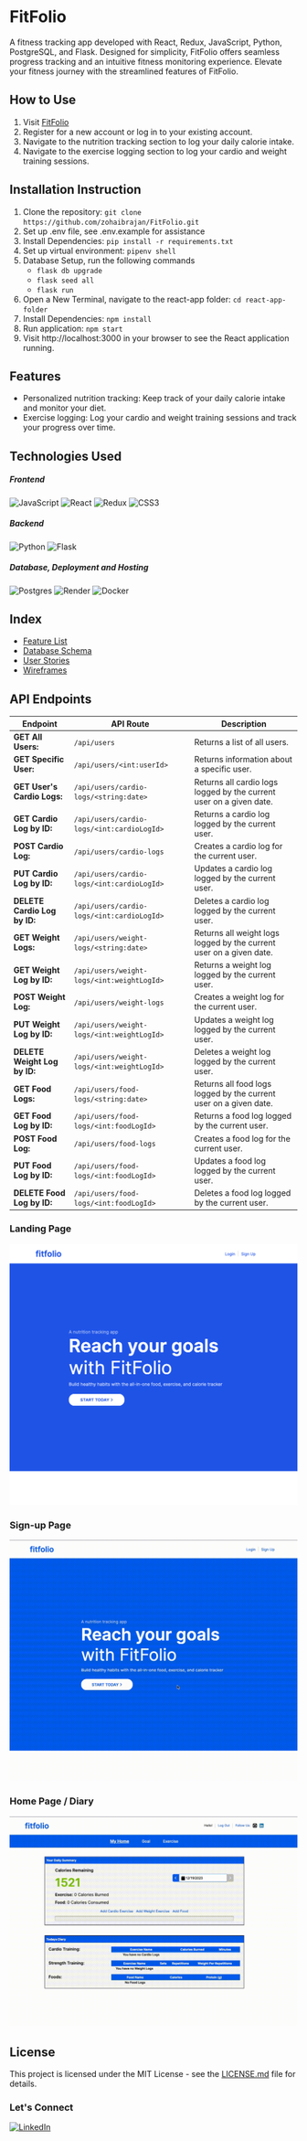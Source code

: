 # FitFolio

A fitness tracking app developed with React, Redux, JavaScript, Python, PostgreSQL, and Flask. Designed for simplicity, FitFolio offers seamless progress tracking and an intuitive fitness monitoring experience. Elevate your fitness journey with the streamlined features of FitFolio.

## How to Use

1. Visit [FitFolio](https://fitfolio-f7l3.onrender.com)
2. Register for a new account or log in to your existing account.
3. Navigate to the nutrition tracking section to log your daily calorie intake.
4. Navigate to the exercise logging section to log your cardio and weight training sessions.


## Installation Instruction
1. Clone the repository: `git clone https://github.com/zohaibrajan/FitFolio.git`
2. Set up .env file, see .env.example for assistance
3. Install Dependencies: `pip install -r requirements.txt`
4. Set up virtual environment: `pipenv shell`
5. Database Setup, run the following commands
    - `flask db upgrade`
    - `flask seed all`
    - `flask run`
6. Open a New Terminal, navigate to the react-app folder: `cd react-app-folder`
7. Install Dependencies: `npm install`
8. Run application: `npm start`
9. Visit http://localhost:3000 in your browser to see the React application running.


## Features

* Personalized nutrition tracking: Keep track of your daily calorie intake and monitor your diet.
* Exercise logging: Log your cardio and weight training sessions and track your progress over time.


## Technologies Used
##### Frontend
![JavaScript](https://img.shields.io/badge/javascript-%23323330.svg?style=for-the-badge&logo=javascript&logoColor=%23F7DF1E) ![React](https://img.shields.io/badge/react-%2320232a.svg?style=for-the-badge&logo=react&logoColor=%2361DAFB) ![Redux](https://img.shields.io/badge/redux-%23593d88.svg?style=for-the-badge&logo=redux&logoColor=white) ![CSS3](https://img.shields.io/badge/css3-%231572B6.svg?style=for-the-badge&logo=css3&logoColor=white)
##### Backend
![Python](https://img.shields.io/badge/python-3670A0?style=for-the-badge&logo=python&logoColor=ffdd54) ![Flask](https://img.shields.io/badge/flask-%23000.svg?style=for-the-badge&logo=flask&logoColor=white)

##### Database, Deployment and Hosting
 ![Postgres](https://img.shields.io/badge/postgres-%23316192.svg?style=for-the-badge&logo=postgresql&logoColor=white)
 ![Render](https://img.shields.io/badge/Render-%46E3B7.svg?style=for-the-badge&logo=render&logoColor=white)
 ![Docker](https://img.shields.io/badge/docker-%230db7ed.svg?style=for-the-badge&logo=docker&logoColor=white)


## Index
* [Feature List](https://github.com/zohaibrajan/FitFolio/wiki/Features-List)
* [Database Schema](https://github.com/zohaibrajan/FitFolio/wiki/Features-List)
* [User Stories](https://github.com/zohaibrajan/FitFolio/wiki/User-Stories)
* [Wireframes](https://github.com/zohaibrajan/FitFolio/wiki/Wire-Frames)

## API Endpoints
| Endpoint                                      | API Route                       | Description                               |
| --------------------------------------------------- | ------------------------------- | ------------------------------------------------- |
| **GET All Users:**                                | `/api/users`                    | Returns a list of all users.                        |
| **GET Specific User:**                            | `/api/users/<int:userId>`       | Returns information about a specific user.          |
| **GET User's Cardio Logs:**                       | `/api/users/cardio-logs/<string:date>` | Returns all cardio logs logged by the current user on a given date. |
| **GET Cardio Log by ID:**                         | `/api/users/cardio-logs/<int:cardioLogId>` | Returns a cardio log logged by the current user.    |
| **POST Cardio Log:**                              | `/api/users/cardio-logs`        | Creates a cardio log for the current user.          |
| **PUT Cardio Log by ID:**                         | `/api/users/cardio-logs/<int:cardioLogId>` | Updates a cardio log logged by the current user.    |
| **DELETE Cardio Log by ID:**                      | `/api/users/cardio-logs/<int:cardioLogId>` | Deletes a cardio log logged by the current user.    |
| **GET Weight Logs:**                              | `/api/users/weight-logs/<string:date>` | Returns all weight logs logged by the current user on a given date. |
| **GET Weight Log by ID:**                         | `/api/users/weight-logs/<int:weightLogId>` | Returns a weight log logged by the current user.    |
| **POST Weight Log:**                              | `/api/users/weight-logs`        | Creates a weight log for the current user.          |
| **PUT Weight Log by ID:**                         | `/api/users/weight-logs/<int:weightLogId>` | Updates a weight log logged by the current user.    |
| **DELETE Weight Log by ID:**                      | `/api/users/weight-logs/<int:weightLogId>` | Deletes a weight log logged by the current user.    |
| **GET Food Logs:**                                | `/api/users/food-logs/<string:date>` | Returns all food logs logged by the current user on a given date. |
| **GET Food Log by ID:**                           | `/api/users/food-logs/<int:foodLogId>` | Returns a food log logged by the current user.      |
| **POST Food Log:**                                | `/api/users/food-logs`          | Creates a food log for the current user.            |
| **PUT Food Log by ID:**                           | `/api/users/food-logs/<int:foodLogId>` | Updates a food log logged by the current user.      |
| **DELETE Food Log by ID:**                        | `/api/users/food-logs/<int:foodLogId>` | Deletes a food log logged by the current user.      |



### Landing Page
![](./images/landingpage.png)

### Sign-up Page
![](./images/signup.gif)

### Home Page / Diary
![](./images/homepage.gif)

<!-- ### Goal Page
![](./images/goal.gif)

### Exercise Page
![](./images/exercisepage.gif) -->

## License
This project is licensed under the MIT License - see the [LICENSE.md](LICENSE.md) file for details.


### Let's Connect
<a href="https://www.linkedin.com/in/zohaib-rajan-718198216/" target="_blank">
  <img src="https://img.shields.io/badge/linkedin-%230077B5.svg?style=for-the-badge&logo=linkedin&logoColor=white" alt="LinkedIn">
</a>
